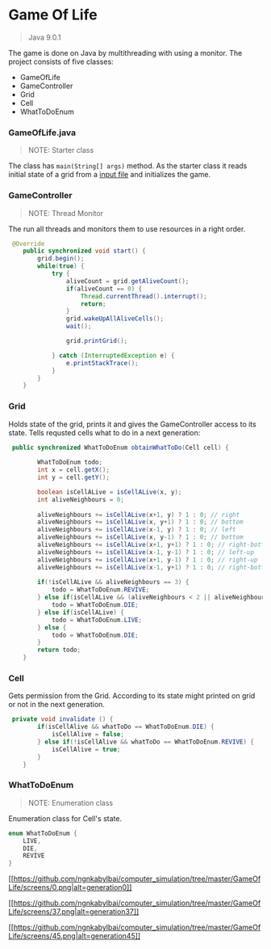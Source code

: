 # Game Of Life
> Java 9.0.1

The game is done on Java by multithreading with using a monitor. The project consists of five classes:
* GameOfLife
* GameController
* Grid
* Cell
* WhatToDoEnum


### GameOfLife.java
> NOTE: Starter class

The class has `main(String[] args)` method. As the starter class it reads initial state of a grid from a [input file](https://github.com/ngnkabylbai/computer_simulation/blob/master/GameOfLife/input/input.txt) and initializes the game.

### GameController
> NOTE: Thread Monitor

The run all threads and monitors them to use resources in a right order.
```java
 @Override
    public synchronized void start() {
        grid.begin();
        while(true) {
            try {
                aliveCount = grid.getAliveCount();
                if(aliveCount == 0) {
                    Thread.currentThread().interrupt();
                    return;
                }
                grid.wakeUpAllAliveCells();
                wait();

                grid.printGrid();

            } catch (InterruptedException e) {
                e.printStackTrace();
            }
        }
    }
```

### Grid

Holds state of the grid, prints it and gives the GameController access to its state. Tells requsted cells what to do in a next generation:
```java
 public synchronized WhatToDoEnum obtainWhatToDo(Cell cell) {
        
        WhatToDoEnum todo;
        int x = cell.getX();
        int y = cell.getY();

        boolean isCellALive = isCellALive(x, y);
        int aliveNeighbours = 0;
        
        aliveNeighbours += isCellALive(x+1, y) ? 1 : 0; // right
        aliveNeighbours += isCellALive(x, y+1) ? 1 : 0; // bottom
        aliveNeighbours += isCellALive(x-1, y) ? 1 : 0; // left
        aliveNeighbours += isCellALive(x, y-1) ? 1 : 0; // bottom
        aliveNeighbours += isCellALive(x+1, y+1) ? 1 : 0; // right-bottom
        aliveNeighbours += isCellALive(x-1, y-1) ? 1 : 0; // left-up
        aliveNeighbours += isCellALive(x+1, y-1) ? 1 : 0; // right-up
        aliveNeighbours += isCellALive(x-1, y+1) ? 1 : 0; // right-bottom
        
        if(!isCellALive && aliveNeighbours == 3) {
            todo = WhatToDoEnum.REVIVE;
        } else if(isCellALive && (aliveNeighbours < 2 || aliveNeighbours > 3)) {
            todo = WhatToDoEnum.DIE;
        } else if(isCellALive) {
            todo = WhatToDoEnum.LIVE;
        } else {
            todo = WhatToDoEnum.DIE;
        }
        return todo;
    }
```

### Cell

Gets permission from the Grid. According to its state might printed on grid or not in the next generation.

```java
 private void invalidate () {
        if(isCellAlive && whatToDo == WhatToDoEnum.DIE) {
            isCellAlive = false;
        } else if(!isCellAlive && whatToDo == WhatToDoEnum.REVIVE) {
            isCellAlive = true;
        }
    }
```

### WhatToDoEnum

> NOTE: Enumeration class

Enumeration class for Cell's state.

```java
enum WhatToDoEnum {
    LIVE,
    DIE,
    REVIVE
}
```

[[https://github.com/ngnkabylbai/computer_simulation/tree/master/GameOfLife/screens/0.png|alt=generation0]]

[[https://github.com/ngnkabylbai/computer_simulation/tree/master/GameOfLife/screens/37.png|alt=generation37]]

[[https://github.com/ngnkabylbai/computer_simulation/tree/master/GameOfLife/screens/45.png|alt=generation45]]
